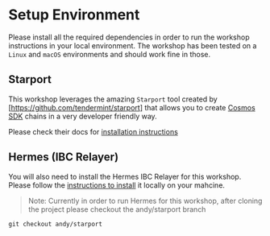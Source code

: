 
# Setup Environment

Please install all the required dependencies in order to run the workshop instructions in your local environment. The workshop has been tested on a `Linux` and `macOS` environments and should work fine in those.

## Starport

This workshop leverages the amazing `Starport` tool created by [https://github.com/tendermint/starport] that allows you to create [Cosmos SDK](https://github.com/cosmos/cosmos-sdk) chains in a very developer friendly way.

Please check their docs for [installation instructions](https://github.com/tendermint/starport/blob/develop/docs/1%20Introduction/2%20Install.md)


## Hermes (IBC Relayer)

You will also need to install the Hermes IBC Relayer for this workshop. Please follow the [instructions to install](https://hermes.informal.systems/installation.html) it locally on your mahcine.

> Note: Currently in order to run Hermes for this workshop, after cloning the project please checkout the andy/starport branch

```
git checkout andy/starport
```
